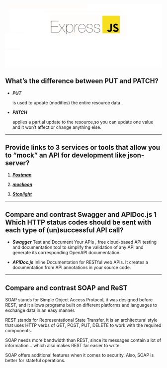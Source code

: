 ![express](./express.png)

## What’s the difference between PUT and PATCH?

* ***PUT***  

    is used to update (modifies) the entire resource data .

* ***PATCH*** 

    applies a partial update to the resource,so you can update one value and it won’t affect or change anything else.

<hr>

## Provide links to 3 services or tools that allow you to “mock” an API for development like json-server?

1. ***[Postman](https://www.postman.com/features/mock-api/)***

2. ***[mockoon](https://mockoon.com/)***

3. ***[Stoplight](https://stoplight.io/)***

<hr>

## Compare and contrast Swagger and APIDoc.js 1 Which HTTP status codes should be sent with each type of (un)successful API call?

* ***Swagger*** Test and Document Your APIs , free cloud-based API testing and documentation tool to simplify the validation of any API and generate its corresponding OpenAPI documentation.

* ***APIDoc.js*** Inline Documentation for RESTful web APIs. It creates a documentation from API annotations in your source code.


<hr>

## Compare and contrast SOAP and ReST
<!-- 
SOAP and REST both allow you to create your own API, it possible to transfer data from an application to other applications.

* **SOAP** is a standardized protocol that sends messages using other protocols such as HTTP and SMTP. As SOAP is an official protocol, it comes with strict rules and advanced security features. Higher complexity, it requires more bandwidth and resources which can lead to slower page load times.

* **REST** stands for Representational State Transfer. It’s an architectural style that defines a set of recommendations for designing loosely coupled applications that use the HTTP protocol for data transmission. REST doesn’t prescribe how to implement the principles at a lower level.

//// -->
SOAP stands for Simple Object Access Protocol, it was designed before REST, and it allows programs built on different platforms and languages to exchange data in an easy manner.

REST stands for Representational State Transfer, it is an architectural style that uses HTTP verbs of GET, POST, PUT, DELETE to work with the required components.

SOAP needs more bandwidth than REST, since its messages contain a lot of information... which also makes REST far easier to write.

SOAP offers additional features when it comes to security. Also, SOAP is better for stateful operations.